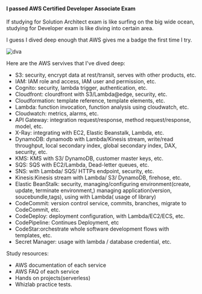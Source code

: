 #### I passed AWS Certified Developer Associate Exam

If studying for Solution Architect exam is like surfing on the big wide ocean, studying for Developer exam is like 
diving into certain area. 

I guess I dived deep enough that AWS gives me a badge the first time I try.

![dva](images/awsDVA.jpg)

Here are the AWS servives that I've dived deep:
* S3: security, encrypt data at rest/transit, serves with other products, etc.
* IAM: IAM role and access, IAM user and permission, etc.
* Cognito: security, lambda trigger, authentication, etc.
* Cloudfront: clourdfront with S3/Lambda@edge, security, etc.
* Cloudformation: template reference, template elements, etc.
* Lambda: function invocation, function analysis using cloudwatch, etc.
* Cloudwatch: metrics, alarms, etc.
* API Gateway: integration request/response, method request/response, model, etc.
* X-Ray: integrating with EC2, Elastic Beanstalk, Lambda, etc.
* DynamoDB: dynamodb with Lambda/Kinesis stream, write/read throughput, local secondary index,
            global secondary index, DAX, security, etc.
* KMS: KMS with S3/ DynamoDB, customer master keys, etc.
* SQS: SQS with EC2/Lambda, Dead-letter queues, etc.
* SNS: with Lambda/ SQS/ HTTPs endpoint, security, etc.
* Kinesis:Kinesis stream with Lambda/ S3/ DynamoDB, firehose, etc.
* Elastic BeanStalk: security, managing/configuring environment(create, update, terminate environment,)
                     managing application(version, soucebundle,tags), using with Lambda( usage of library)                   
* CodeCommit: version control service, commits, branches, migrate to CodeCommit, etc. 
* CodeDeploy: deployment configuration, with Lambda/EC2/ECS, etc. 
* CodePipeline: Continues Deployment, etc
* CodeStar:orchestrate whole software development flows with templates, etc.
* Secret Manager: usage with lambda / database credential, etc. 

Study resources:

* AWS documentation of each service
* AWS FAQ of each service
* Hands on projects(serverless)
* Whizlab practice tests. 

